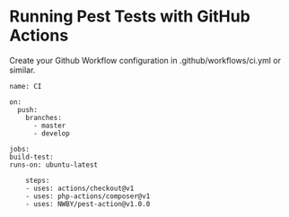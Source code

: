 # Running Pest Tests with GitHub Actions

Create your Github Workflow configuration in .github/workflows/ci.yml or similar.

```
name: CI

on:
  push:
    branches:
      - master
      - develop

jobs:
build-test:
runs-on: ubuntu-latest

    steps:
    - uses: actions/checkout@v1
    - uses: php-actions/composer@v1
    - uses: NWBY/pest-action@v1.0.0
```
